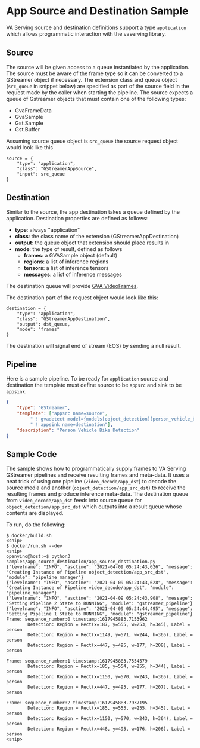 # App Source and Destination Sample

VA Serving source and destination definitions support a type `application` which allows programmatic interaction with the vaserving library.

## Source
The source will be given access to a queue instantiated by the application. The source must be aware of the frame type so it can be converted to a GStreamer object
if necessary. The extension class and queue object (`src_queue` in snippet below) are specified as part of the source field in the request made by the caller when starting the pipeline. The source expects a queue of Gstreamer objects that must contain one of the following types:
* GvaFrameData
* GvaSample
* Gst.Sample
* Gst.Buffer

Assuming source queue object is `src_queue` the source request object would look like this
```
source = {
    "type": "application",
    "class": "GStreamerAppSource",
    "input": src_queue
}
```

## Destination
Similar to the source, the app destination takes a queue defined by the application. Destination properties are defined as follows:
* **type**: always "application"
* **class**: the class name of the extension (GStreamerAppDestination)
* **output**: the queue object that extension should place results in
* **mode**: the type of result, defined as follows
  * **frames**: a GVASample object (default)
  * **regions**: a list of inference regions
  * **tensors**: a list of inference tensors
  * **messages**: a list of inference messages

The destination queue will provide [GVA VideoFrames](https://github.com/openvinotoolkit/dlstreamer_gst/blob/master/python/gstgva/video_frame.py).

The destination part of the request object would look like this:
```
destination = {
    "type": "application",
    "class": "GStreamerAppDestination",
    "output": dst_queue,
    "mode": "frames"
}
```
The destination will signal end of stream (EOS) by sending a null result.


## Pipeline
Here is a sample pipeline. To be ready for `application` source and destination the template must define source to be `appsrc` and sink to be `appsink`.
```json
{
    "type": "GStreamer",
    "template": ["appsrc name=source",
		 " ! gvadetect model={models[object_detection][person_vehicle_bike][network]} name=detection",
		 " ! appsink name=destination"],
    "description": "Person Vehicle Bike Detection"
}
```

## Sample Code
The sample shows how to programmatically supply frames to VA Serving GStreamer pipelines and receive resulting frames and meta-data.
It uses a neat trick of using one pipeline (`video_decode/app_dst`) to decode the source media
and another (`object_detection/app_src_dst`) to receive the resulting frames and produce inference meta-data.
The destination queue from `video_decode/app_dst` feeds into source queue for `object_detection/app_src_dst` which outputs into a result queue
whose contents are displayed.

To run, do the following:
```
$ docker/build.sh
<snip>
$ docker/run.sh --dev
<snip>
openvino@host:~$ python3 samples/app_source_destination/app_source_destination.py
{"levelname": "INFO", "asctime": "2021-04-09 05:24:43,626", "message": "Creating Instance of Pipeline object_detection/app_src_dst", "module": "pipeline_manager"}
{"levelname": "INFO", "asctime": "2021-04-09 05:24:43,628", "message": "Creating Instance of Pipeline video_decode/app_dst", "module": "pipeline_manager"}
{"levelname": "INFO", "asctime": "2021-04-09 05:24:43,908", "message": "Setting Pipeline 2 State to RUNNING", "module": "gstreamer_pipeline"}
{"levelname": "INFO", "asctime": "2021-04-09 05:24:44,495", "message": "Setting Pipeline 1 State to RUNNING", "module": "gstreamer_pipeline"}
Frame: sequence_number:0 timestamp:1617945883.7153962
        Detection: Region = Rect(x=187, y=555, w=253, h=345), Label = person
        Detection: Region = Rect(x=1149, y=571, w=244, h=365), Label = person
        Detection: Region = Rect(x=447, y=495, w=177, h=208), Label = person

Frame: sequence_number:1 timestamp:1617945883.7554579
        Detection: Region = Rect(x=185, y=554, w=255, h=344), Label = person
        Detection: Region = Rect(x=1150, y=570, w=243, h=365), Label = person
        Detection: Region = Rect(x=447, y=495, w=177, h=207), Label = person

Frame: sequence_number:2 timestamp:1617945883.7937195
        Detection: Region = Rect(x=185, y=553, w=255, h=345), Label = person
        Detection: Region = Rect(x=1150, y=570, w=243, h=364), Label = person
        Detection: Region = Rect(x=448, y=495, w=176, h=206), Label = person
<snip>
```
